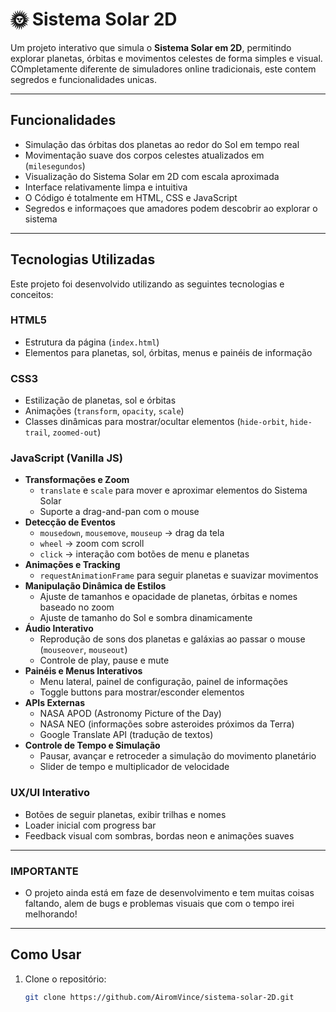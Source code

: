# 🌞 Sistema Solar 2D

Um projeto interativo que simula o **Sistema Solar em 2D**, permitindo explorar planetas, órbitas e movimentos celestes de forma simples e visual. COmpletamente diferente de simuladores online tradicionais, este contem segredos e funcionalidades unicas.

---

##  Funcionalidades

- Simulação das órbitas dos planetas ao redor do Sol em tempo real
- Movimentação suave dos corpos celestes atualizados em (`milesegundos`)
- Visualização do Sistema Solar em 2D com escala aproximada
- Interface relativamente limpa e intuitiva
- O Código é totalmente em HTML, CSS e JavaScript
- Segredos e informaçoes que amadores podem descobrir ao explorar o sistema

---

##  Tecnologias Utilizadas

Este projeto foi desenvolvido utilizando as seguintes tecnologias e conceitos:

### **HTML5**
- Estrutura da página (`index.html`)  
- Elementos para planetas, sol, órbitas, menus e painéis de informação  

### **CSS3**
- Estilização de planetas, sol e órbitas  
- Animações (`transform`, `opacity`, `scale`)  
- Classes dinâmicas para mostrar/ocultar elementos (`hide-orbit`, `hide-trail`, `zoomed-out`)  

### **JavaScript (Vanilla JS)**
- **Transformações e Zoom**
  - `translate` e `scale` para mover e aproximar elementos do Sistema Solar  
  - Suporte a drag-and-pan com o mouse  
- **Detecção de Eventos**
  - `mousedown`, `mousemove`, `mouseup` → drag da tela  
  - `wheel` → zoom com scroll  
  - `click` → interação com botões de menu e planetas  
- **Animações e Tracking**
  - `requestAnimationFrame` para seguir planetas e suavizar movimentos  
- **Manipulação Dinâmica de Estilos**
  - Ajuste de tamanhos e opacidade de planetas, órbitas e nomes baseado no zoom  
  - Ajuste de tamanho do Sol e sombra dinamicamente  
- **Áudio Interativo**
  - Reprodução de sons dos planetas e galáxias ao passar o mouse (`mouseover`, `mouseout`)  
  - Controle de play, pause e mute  
- **Painéis e Menus Interativos**
  - Menu lateral, painel de configuração, painel de informações  
  - Toggle buttons para mostrar/esconder elementos  
- **APIs Externas**
  - NASA APOD (Astronomy Picture of the Day)  
  - NASA NEO (informações sobre asteroides próximos da Terra)  
  - Google Translate API (tradução de textos)  
- **Controle de Tempo e Simulação**
  - Pausar, avançar e retroceder a simulação do movimento planetário  
  - Slider de tempo e multiplicador de velocidade  

### **UX/UI Interativo**
- Botões de seguir planetas, exibir trilhas e nomes  
- Loader inicial com progress bar  
- Feedback visual com sombras, bordas neon e animações suaves  

---

### **IMPORTANTE**

- O projeto ainda está em faze de desenvolvimento e tem muitas coisas faltando, alem de bugs e problemas visuais que com o tempo irei melhorando!

---

## Como Usar

1. Clone o repositório:
   ```bash
   git clone https://github.com/AiromVince/sistema-solar-2D.git

